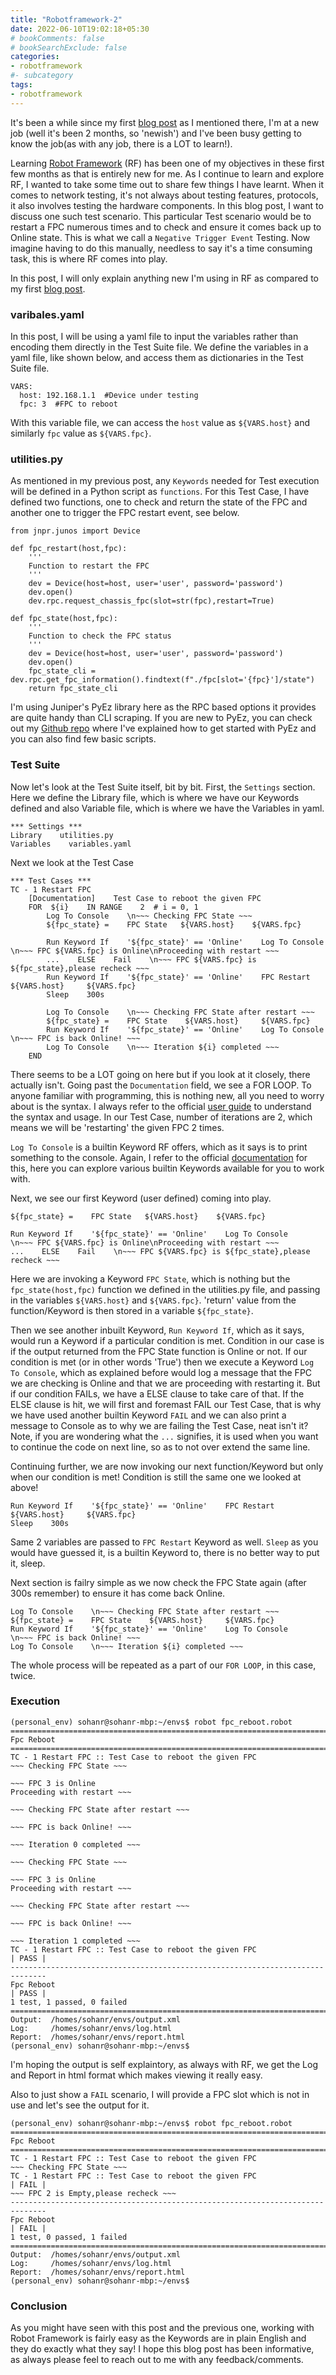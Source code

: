 ```yaml
---
title: "Robotframework-2"
date: 2022-06-10T19:02:18+05:30
# bookComments: false
# bookSearchExclude: false
categories:
- robotframework
#- subcategory
tags:
- robotframework
---
```

It's been a while since my first [blog post](https://sohanrai09.github.io/new-blog/2022/04/robot-framework-1/) as I mentioned there, I'm at a new job (well it's been 2 months, so 'newish') and I've been busy getting to know the job(as with any job, there is a LOT to learn!).

Learning [Robot Framework](https://robotframework.org/) (RF) has been one of my objectives in these first few months as that is entirely new for me. As I continue to learn and explore RF, I wanted to take some time out to share few things I have learnt. When it comes to network testing, it's not always about testing features, protocols, it also involves testing the hardware components. In this blog post, I want to discuss one such test scenario. This particular Test scenario would be to restart a FPC numerous times and to check and ensure it comes back up to Online state. This is what we call a `Negative Trigger Event` Testing. Now imagine having to do this manually, needless to say it's a time consuming task, this is where RF comes into play.

In this post, I will only explain anything new I'm using in RF as compared to my first [blog post](https://sohanrai09.github.io/new-blog/2022/04/robot-framework-1/).

### varibales.yaml
In this post, I will be using a yaml file to input the variables rather than encoding them directly in the Test Suite file. We define the variables in a yaml file, like shown below, and access them as dictionaries in the Test Suite file.

```
VARS:
  host: 192.168.1.1  #Device under testing
  fpc: 3  #FPC to reboot
```

With this variable file, we can access the `host` value as `${VARS.host}` and similarly `fpc` value as `${VARS.fpc}`. 

### utilities.py
As mentioned in my previous post, any `Keywords` needed for Test execution will be defined in a Python script as `functions`. For this Test Case, I have defined two functions, one to check and return the state of the FPC and another one to trigger the FPC restart event, see below.

```
from jnpr.junos import Device

def fpc_restart(host,fpc):
    '''
    Function to restart the FPC
    '''
    dev = Device(host=host, user='user', password='password')
    dev.open()
    dev.rpc.request_chassis_fpc(slot=str(fpc),restart=True)

def fpc_state(host,fpc):
    '''
    Function to check the FPC status
    '''
    dev = Device(host=host, user='user', password='password')
    dev.open()
    fpc_state_cli = dev.rpc.get_fpc_information().findtext(f"./fpc[slot='{fpc}']/state")
    return fpc_state_cli
```

I'm using Juniper's PyEz library here as the RPC based options it provides are quite handy than CLI scraping. If you are new to PyEz, you can check out my [Github repo](https://github.com/sohanrai09/my_PyEz) where I've explained how to get started with PyEz and you can also find few basic scripts.

### Test Suite
Now let's look at the Test Suite itself, bit by bit. First, the `Settings` section. Here we define the Library file, which is where we have our Keywords defined and also Variable file, which is where we have the Variables in yaml.

```
*** Settings ***
Library    utilities.py
Variables    variables.yaml

```

Next we look at the Test Case

```
*** Test Cases ***
TC - 1 Restart FPC
    [Documentation]    Test Case to reboot the given FPC
    FOR  ${i}    IN RANGE    2  # i = 0, 1
        Log To Console    \n~~~ Checking FPC State ~~~
        ${fpc_state} =    FPC State   ${VARS.host}    ${VARS.fpc}
        
        Run Keyword If    '${fpc_state}' == 'Online'    Log To Console    \n~~~ FPC ${VARS.fpc} is Online\nProceeding with restart ~~~
        ...    ELSE    Fail    \n~~~ FPC ${VARS.fpc} is ${fpc_state},please recheck ~~~
        Run Keyword If    '${fpc_state}' == 'Online'    FPC Restart    ${VARS.host}     ${VARS.fpc}
        Sleep    300s

        Log To Console    \n~~~ Checking FPC State after restart ~~~
        ${fpc_state} =    FPC State    ${VARS.host}     ${VARS.fpc}
        Run Keyword If    '${fpc_state}' == 'Online'    Log To Console    \n~~~ FPC is back Online! ~~~
        Log To Console    \n~~~ Iteration ${i} completed ~~~
    END
```

There seems to be a LOT going on here but if you look at it closely, there actually isn't. Going past the `Documentation` field, we see a FOR LOOP. To anyone familiar with programming, this is nothing new, all you need to worry about is the syntax. I always refer to the official [user guide](https://robotframework.org/robotframework/latest/RobotFrameworkUserGuide.html#) to understand the syntax and usage. In our Test Case, number of iterations are 2, which means we will be 'restarting' the given FPC 2 times.

`Log To Console` is a builtin Keyword RF offers, which as it says is to print something to the console. Again, I refer to the official [documentation](https://robotframework.org/robotframework/latest/libraries/BuiltIn.html#) for this, here you can explore various builtin Keywords available for you to work with.

Next, we see our first Keyword (user defined) coming into play.
```
${fpc_state} =    FPC State   ${VARS.host}    ${VARS.fpc}

Run Keyword If    '${fpc_state}' == 'Online'    Log To Console    \n~~~ FPC ${VARS.fpc} is Online\nProceeding with restart ~~~
...    ELSE    Fail    \n~~~ FPC ${VARS.fpc} is ${fpc_state},please recheck ~~~
```
Here we are invoking a Keyword `FPC State`, which is nothing but the `fpc_state(host,fpc)` function we defined in the utilities.py file, and passing in the variables `${VARS.host}` and `${VARS.fpc}`. 'return' value from the function/Keyword is then stored in a variable `${fpc_state}`.

Then we see another inbuilt Keyword, `Run Keyword If`, which as it says, would run a Keyword if a particular condition is met. Condition in our case is if the output returned from the FPC State function is Online or not. If our condition is met (or in other words 'True') then we execute a Keyword `Log To Console`, which as explained before would log a message that the FPC we are checking is Online and that we are proceeding with restarting it. But if our condition FAILs, we have a ELSE clause to take care of that. If the ELSE clause is hit, we will first and foremast FAIL our Test Case, that is why we have used another builtin Keyword `FAIL` and we can also print a message to Console as to why we are failing the Test Case, neat isn't it? Note, if you are wondering what the `...` signifies, it is used when you want to continue the code on next line, so as to not over extend the same line.

Continuing further, we are now invoking our next function/Keyword but only when our condition is met! Condition is still the same one we looked at above!
```
Run Keyword If    '${fpc_state}' == 'Online'    FPC Restart    ${VARS.host}     ${VARS.fpc}
Sleep    300s
```

Same 2 variables are passed to `FPC Restart` Keyword as well. `Sleep` as you would have guessed it, is a builtin Keyword to, there is no better way to put it, sleep.

Next section is failry simple as we now check the FPC State again (after 300s remember) to ensure it has come back Online.
```
Log To Console    \n~~~ Checking FPC State after restart ~~~
${fpc_state} =    FPC State    ${VARS.host}     ${VARS.fpc}
Run Keyword If    '${fpc_state}' == 'Online'    Log To Console    \n~~~ FPC is back Online! ~~~
Log To Console    \n~~~ Iteration ${i} completed ~~~
```

The whole process will be repeated as a part of our `FOR LOOP`, in this case, twice.

### Execution
```
(personal_env) sohanr@sohanr-mbp:~/envs$ robot fpc_reboot.robot 
==============================================================================
Fpc Reboot                                                                    
==============================================================================
TC - 1 Restart FPC :: Test Case to reboot the given FPC               
~~~ Checking FPC State ~~~

~~~ FPC 3 is Online
Proceeding with restart ~~~

~~~ Checking FPC State after restart ~~~

~~~ FPC is back Online! ~~~

~~~ Iteration 0 completed ~~~

~~~ Checking FPC State ~~~

~~~ FPC 3 is Online
Proceeding with restart ~~~

~~~ Checking FPC State after restart ~~~

~~~ FPC is back Online! ~~~

~~~ Iteration 1 completed ~~~
TC - 1 Restart FPC :: Test Case to reboot the given FPC               | PASS |
------------------------------------------------------------------------------
Fpc Reboot                                                            | PASS |
1 test, 1 passed, 0 failed
==============================================================================
Output:  /homes/sohanr/envs/output.xml
Log:     /homes/sohanr/envs/log.html
Report:  /homes/sohanr/envs/report.html
(personal_env) sohanr@sohanr-mbp:~/envs$ 
```

I'm hoping the output is self explaintory, as always with RF, we get the Log and Report in html format which makes viewing it really easy.

Also to just show a `FAIL` scenario, I will provide a FPC slot which is not in use and let's see the output for it.
```
(personal_env) sohanr@sohanr-mbp:~/envs$ robot fpc_reboot.robot 
==============================================================================
Fpc Reboot                                                                    
==============================================================================
TC - 1 Restart FPC :: Test Case to reboot the given FPC               
~~~ Checking FPC State ~~~
TC - 1 Restart FPC :: Test Case to reboot the given FPC               | FAIL |
~~~ FPC 2 is Empty,please recheck ~~~
------------------------------------------------------------------------------
Fpc Reboot                                                            | FAIL |
1 test, 0 passed, 1 failed
==============================================================================
Output:  /homes/sohanr/envs/output.xml
Log:     /homes/sohanr/envs/log.html
Report:  /homes/sohanr/envs/report.html
(personal_env) sohanr@sohanr-mbp:~/envs$ 
```

### Conclusion
As you might have seen with this post and the previous one, working with Robot Framework is fairly easy as the Keywords are in plain English and they do exactly what they say! I hope this blog post has been informative, as always please feel to reach out to me with any feedback/comments.